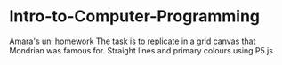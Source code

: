 # Intro-to-Computer-Programming
Amara's uni homework
The task is to replicate in a grid canvas that Mondrian was famous for. Straight lines and primary colours using P5.js 

